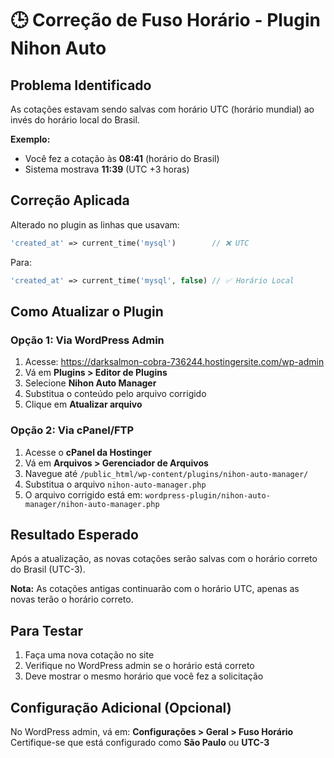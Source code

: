 # 🕒 Correção de Fuso Horário - Plugin Nihon Auto

## Problema Identificado

As cotações estavam sendo salvas com horário UTC (horário mundial) ao invés do horário local do Brasil.

**Exemplo:**

-   Você fez a cotação às **08:41** (horário do Brasil)
-   Sistema mostrava **11:39** (UTC +3 horas)

## Correção Aplicada

Alterado no plugin as linhas que usavam:

```php
'created_at' => current_time('mysql')        // ❌ UTC
```

Para:

```php
'created_at' => current_time('mysql', false) // ✅ Horário Local
```

## Como Atualizar o Plugin

### Opção 1: Via WordPress Admin

1. Acesse: https://darksalmon-cobra-736244.hostingersite.com/wp-admin
2. Vá em **Plugins > Editor de Plugins**
3. Selecione **Nihon Auto Manager**
4. Substitua o conteúdo pelo arquivo corrigido
5. Clique em **Atualizar arquivo**

### Opção 2: Via cPanel/FTP

1. Acesse o **cPanel da Hostinger**
2. Vá em **Arquivos > Gerenciador de Arquivos**
3. Navegue até `/public_html/wp-content/plugins/nihon-auto-manager/`
4. Substitua o arquivo `nihon-auto-manager.php`
5. O arquivo corrigido está em: `wordpress-plugin/nihon-auto-manager/nihon-auto-manager.php`

## Resultado Esperado

Após a atualização, as novas cotações serão salvas com o horário correto do Brasil (UTC-3).

**Nota:** As cotações antigas continuarão com o horário UTC, apenas as novas terão o horário correto.

## Para Testar

1. Faça uma nova cotação no site
2. Verifique no WordPress admin se o horário está correto
3. Deve mostrar o mesmo horário que você fez a solicitação

## Configuração Adicional (Opcional)

No WordPress admin, vá em:
**Configurações > Geral > Fuso Horário**
Certifique-se que está configurado como **São Paulo** ou **UTC-3**
